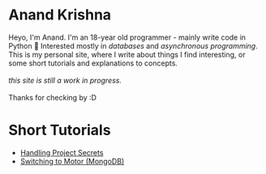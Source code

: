 # Anand Krishna
Heyo, I'm Anand. I'm an 18-year old programmer - mainly write code in Python :snake:
Interested mostly in *databases* and *asynchronous programming*. This is my personal site, where I write about things I find interesting, or some short tutorials and explanations to concepts.\
\
_this site is still a work in progress._\
\
 Thanks for checking by :D
 
 # Short Tutorials
 - [Handling Project Secrets](tutorials/env-files.md)
 - [Switching to Motor (MongoDB)](tutorials/pymongo-to-motor.md)
